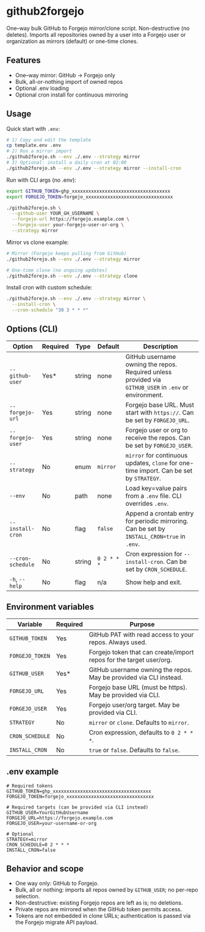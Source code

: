 # github2forgejo

One–way bulk GitHub to Forgejo mirror/clone script. Non-destructive (no deletes). Imports all repositories owned by a user into a Forgejo user or organization as mirrors (default) or one-time clones.

## Features

* One–way mirror: GitHub -> Forgejo only
* Bulk, all-or-nothing import of owned repos
* Optional .env loading
* Optional cron install for continuous mirroring

## Usage

Quick start with `.env`:

```bash
# 1) Copy and edit the template
cp template.env .env
# 2) Run a mirror import
./github2forejo.sh --env ./.env --strategy mirror
# 3) Optional: install a daily cron at 02:00
./github2forejo.sh --env ./.env --strategy mirror --install-cron
```

Run with CLI args (no .env):

```bash
export GITHUB_TOKEN=ghp_xxxxxxxxxxxxxxxxxxxxxxxxxxxxxxxxxxxx
export FORGEJO_TOKEN=forgejo_xxxxxxxxxxxxxxxxxxxxxxxxxxxxxxxx

./github2forejo.sh \
  --github-user YOUR_GH_USERNAME \
  --forgejo-url https://forgejo.example.com \
  --forgejo-user your-forgejo-user-or-org \
  --strategy mirror
```

Mirror vs clone example:

```bash
# Mirror (Forgejo keeps pulling from GitHub)
./github2forejo.sh --env ./.env --strategy mirror

# One-time clone (no ongoing updates)
./github2forejo.sh --env ./.env --strategy clone
```

Install cron with custom schedule:

```bash
./github2forejo.sh --env ./.env --strategy mirror \
  --install-cron \
  --cron-schedule "30 3 * * *"
```

## Options (CLI)

| Option            | Required | Type   | Default     | Description                                                                                            |
| ----------------- | -------- | ------ | ----------- | ------------------------------------------------------------------------------------------------------ |
| `--github-user`   | Yes\*    | string | none        | GitHub username owning the repos. Required unless provided via `GITHUB_USER` in `.env` or environment. |
| `--forgejo-url`   | Yes      | string | none        | Forgejo base URL. Must start with `https://`. Can be set by `FORGEJO_URL`.                             |
| `--forgejo-user`  | Yes      | string | none        | Forgejo user or org to receive the repos. Can be set by `FORGEJO_USER`.                                |
| `--strategy`      | No       | enum   | `mirror`    | `mirror` for continuous updates, `clone` for one-time import. Can be set by `STRATEGY`.                |
| `--env`           | No       | path   | none        | Load key=value pairs from a `.env` file. CLI overrides `.env`.                                         |
| `--install-cron`  | No       | flag   | `false`     | Append a crontab entry for periodic mirroring. Can be set by `INSTALL_CRON=true` in `.env`.            |
| `--cron-schedule` | No       | string | `0 2 * * *` | Cron expression for `--install-cron`. Can be set by `CRON_SCHEDULE`.                                   |
| `-h`, `--help`    | No       | flag   | n/a         | Show help and exit.                                                                                    |

## Environment variables

| Variable        | Required | Purpose                                                             |
| --------------- | -------- | ------------------------------------------------------------------- |
| `GITHUB_TOKEN`  | Yes      | GitHub PAT with read access to your repos. Always used.             |
| `FORGEJO_TOKEN` | Yes      | Forgejo token that can create/import repos for the target user/org. |
| `GITHUB_USER`   | Yes\*    | GitHub username owning the repos. May be provided via CLI instead.  |
| `FORGEJO_URL`   | Yes      | Forgejo base URL (must be https). May be provided via CLI.          |
| `FORGEJO_USER`  | Yes      | Forgejo user/org target. May be provided via CLI.                   |
| `STRATEGY`      | No       | `mirror` or `clone`. Defaults to `mirror`.                          |
| `CRON_SCHEDULE` | No       | Cron expression, defaults to `0 2 * * *`.                           |
| `INSTALL_CRON`  | No       | `true` or `false`. Defaults to `false`.                             |

## .env example

```env
# Required tokens
GITHUB_TOKEN=ghp_xxxxxxxxxxxxxxxxxxxxxxxxxxxxxxxxxxxx
FORGEJO_TOKEN=forgejo_xxxxxxxxxxxxxxxxxxxxxxxxxxxxxxxx

# Required targets (can be provided via CLI instead)
GITHUB_USER=YourGitHubUsername
FORGEJO_URL=https://forgejo.example.com
FORGEJO_USER=your-username-or-org

# Optional
STRATEGY=mirror
CRON_SCHEDULE=0 2 * * *
INSTALL_CRON=false
```

## Behavior and scope

* One way only: GitHub to Forgejo.
* Bulk, all or nothing: imports all repos owned by `GITHUB_USER`; no per-repo selection.
* Non-destructive: existing Forgejo repos are left as is; no deletions.
* Private repos are mirrored when the GitHub token permits access.
* Tokens are not embedded in clone URLs; authentication is passed via the Forgejo migrate API payload.
